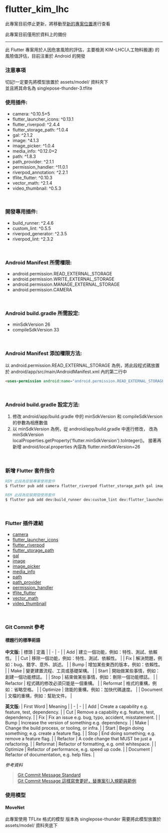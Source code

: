 # flutter_kim_lhc

此專案目前停止更新，將移動至[新的專案位置](https://github.com/trinagle1289/kim-flutter-nodejs/tree/develop/flutter/projects/flutter_kim)進行查看

此專案目前僅用於資料上的備份

---

此 Flutter 專案用於人因危害風險的評估，主要檢測 KIM-LHC(人工物料搬運) 的風險值評估，目前注重於 Android 的開發
<br>

### 注意事項
切記!一定要先將模型放置於 assets/model/ 資料夾下  
並且將其命名為 singlepose-thunder-3.tflite

### 使用插件:
* camera: ^0.10.5+5
* flutter_launcher_icons: ^0.13.1
* flutter_riverpod: ^2.4.4
* flutter_storage_path: ^1.0.4
* gal: ^2.1.2
* image: ^4.1.3
* image_picker: ^1.0.4
* media_info: ^0.12.0+2
* path: ^1.8.3
* path_provider: ^2.1.1
* permission_handler: ^11.0.1
* riverpod_annotation: ^2.2.1
* tflite_flutter: ^0.10.3
* vector_math: ^2.1.4
* video_thumbnail: ^0.5.3
<br>

### 開發專用插件:
* build_runner: ^2.4.6
* custom_lint: ^0.5.5
* riverpod_generator: ^2.3.5
* riverpod_lint: ^2.3.2
<br>

### Android Manifest 所需權限:
* android.permission.READ_EXTERNAL_STORAGE
* android.permission.WRITE_EXTERNAL_STORAGE
* android.permission.MANAGE_EXTERNAL_STORAGE
* android.permission.CAMERA
<br>

### Android build.gradle 所需設定:
* minSdkVersion 26
* compileSdkVersion 33
<br>

### Android Manifest 添加權限方法:
以 android.permission.READ_EXTERNAL_STORAGE 為例，將此段程式碼放置於 android/app/src/main/AndroidManifest.xml 內的第二行中
```html
<uses-permission android:name="android.permission.READ_EXTERNAL_STORAGE" />
```
<br>

### Android build.gradle 設定方法:
1. 修改 android/app/build.gradle 中的 minSdkVersion 和 compileSdkVersion 的參數為相應數值
2. 以 minSdkVersion 為例，從 android/app/build.gradle 中進行修改，
   改為 minSdkVersion localProperties.getProperty('flutter.minSdkVersion').toInteger()。
   接著再新增 android/local.properties 內容為 flutter.minSdkVersion=26
<br>

### 新增 Flutter 套件指令
```bat
REM 此段為安裝專案使用套件
$ flutter pub add camera flutter_riverpod flutter_storage_path gal image image_picker path path_provider permission_handler riverpod_annotation tflite_flutter vector_math video_thumbnail media_info

REM 此段為安裝開發使用套件
$ flutter pub add dev:build_runner dev:custom_lint dev:flutter_launcher_icons dev:riverpod_generator dev:riverpod_lint
```
<br>

### Flutter 插件連結
* [camera](https://pub.dev/packages/camera)
* [flutter_launcher_icons](https://pub.dev/packages/flutter_launcher_icons)
* [flutter_riverpod](https://pub.dev/packages/flutter_riverpod)
* [flutter_storage_path](https://pub.dev/packages/flutter_storage_path)
* [gal](https://pub.dev/packages/gal)
* [image](https://pub.dev/packages/image)
* [image_picker](https://pub.dev/packages/image_picker)
* [media_info](https://pub.dev/packages/media_info)
* [path](https://pub.dev/packages/path)
* [path_provider](https://pub.dev/packages/path_provider)
* [permission_handler](https://pub.dev/packages/permission_handler)
* [tflite_flutter](https://pub.dev/packages/tflite_flutter)
* [vector_math](https://pub.dev/packages/vector_math)
* [video_thumbnail](https://pub.dev/packages/video_thumbnail) 
<br>

### Git Commit 參考

#### 標題行的標準術語
**中文版:**
| 標頭 | 定義 |
| - | - |
| Add | 建立一個功能，例如：特性、測試、依賴性。 |
| Cut | 移除一個功能，例如：特性、測試、依賴性。 |
| Fix | 解決問題，例如：bug、錯字、意外、誤述。 |
| Bump | 增加某些東西的版本，例如：依賴性。 |
| Make | 變更建置流程、工具或基礎架構。 |
| Start | 開始做某些事情，例如：創建一個功能標誌。 |
| Stop | 結束做某些事情，例如：刪除一個功能標誌。 |
| Refactor | 程式碼的修改必須只能是一個重構。 |
| Reformat | 格式的重構，例如：省略空格。 |
| Optimize | 效能的重構，例如：加快代碼速度。 |
| Document | 文檔的重構，例如：幫助文件。 |

**英文版:**
| First Word | Meaning |
| - | - |
| Add | Create a capability e.g. feature, test, dependency. |
| Cut | Remove a capability e.g. feature, test, dependency. |
| Fix | Fix an issue e.g. bug, typo, accident, misstatement. |
| Bump | Increase the version of something e.g. dependency. |
| Make | Change the build process, or tooling, or infra. |
| Start | Begin doing something; e.g. create a feature flag. |
| Stop | End doing something; e.g. remove a feature flag. |
| Refactor | A code change that MUST be just a refactoring. |
| Reformat | Refactor of formatting, e.g. omit whitespace. |
| Optimize | Refactor of performance, e.g. speed up code. |
| Document | Refactor of documentation, e.g. help files. |
<br>

*參考資料*

> [Git Commit Message Standard](https://gist.github.com/tonibardina/9290fbc7d605b4f86919426e614fe692)
> <br>
> [Git Commit Message 這樣寫會更好，替專案引入規範與範例](https://wadehuanglearning.blogspot.com/2019/05/commit-commit-commit-why-what-commit.html)

### 使用模型
#### MoveNet

此專案使用 TFLite 格式的模型
版本為 singlepose-thunder
需要將此模型放置於 assets/model/ 資料夾底下
